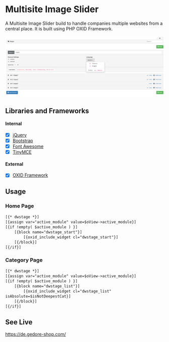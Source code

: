 # Multisite Image Slider
A Multisite Image Slider build to handle companies multiple websites from a central place. It is built using PHP OXID Framework.

![Alt text](pictures/backend/03.PNG?raw=true "Multisite Image Slider")


## Libraries and Frameworks
#### Internal
- [X] [jQuery](https://jquery.com/)
- [X] [Bootstrap](https://getbootstrap.com/)
- [X] [Font Awesome](https://fontawesome.com/)
- [X] [TinyMCE](https://www.tiny.cloud/)

#### External 
- [X] [OXID Framework](https://oxidforge.org/en/)


## Usage

### Home Page
```
[{* dwstage *}]
[{assign var="active_module" value=$oView->active_module}]
[{if !empty( $active_module ) }]
    [{block name="dwstage_start"}]
        [{oxid_include_widget cl="dwstage_start"}]
    [{/block}]
[{/if}]
```

### Category Page
```
[{* dwstage *}]
[{assign var="active_module" value=$oView->active_module}]
[{if !empty( $active_module ) }]
    [{block name="dwstage_list"}]
        [{oxid_include_widget cl="dwstage_list" isAbsolute=$isNotDeepestCat}]
    [{/block}]
[{/if}]
```

## See Live
https://de.gedore-shop.com/
